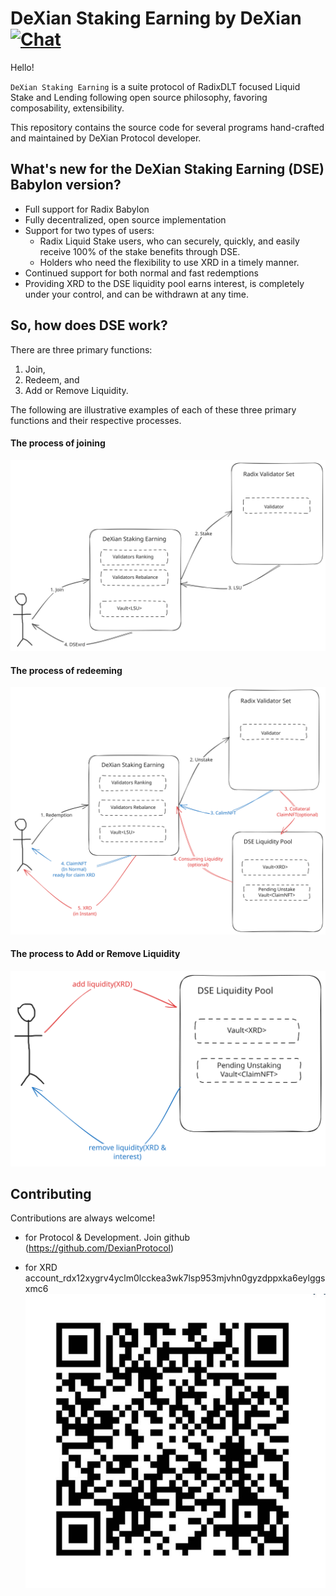 # DeXian Staking Earning by DeXian [![Chat](https://img.shields.io/badge/community-chat-blue.svg?style=flat-square)](https://t.me/dexianio)

Hello!

`DeXian Staking Earning` is a suite protocol of RadixDLT focused Liquid Stake and Lending following open source philosophy, favoring composability, extensibility.

This repository contains the source code for several programs
hand-crafted and maintained by DeXian Protocol developer.


## What's new for the DeXian Staking Earning (DSE) Babylon version?

* Full support for Radix Babylon
* Fully decentralized, open source implementation
* Support for two types of users:
    * Radix Liquid Stake users, who can securely, quickly, and easily receive 100% of the stake benefits through DSE.
    * Holders who need the flexibility to use XRD in a timely manner.
* Continued support for both normal and fast redemptions
* Providing XRD to the DSE liquidity pool earns interest, is completely under your control, and can be withdrawn at any time.


## So, how does DSE work?

There are three primary functions: 
1) Join,
2) Redeem, and 
3) Add or Remove Liquidity. 


The following are illustrative examples of each of these three primary functions and their respective processes.

#### The process of joining

![Join](docs/asset/stake.svg)

#### The process of redeeming
![Redeem](docs/asset/unstake.svg)

#### The process to Add or Remove Liquidity
![add/remove liquidity](docs/asset/add_remove_liquidity.svg)



## Contributing

Contributions are always welcome! 

* for Protocol & Development. Join github (https://github.com/DexianProtocol) 

* for XRD
account_rdx12xygrv4yclm0lcckea3wk7lsp953mjvhn0gyzdppxka6eylggsxmc6
![account_rdx12xygrv4yclm0lcckea3wk7lsp953mjvhn0gyzdppxka6eylggsxmc6](docs/asset/qr.png)







